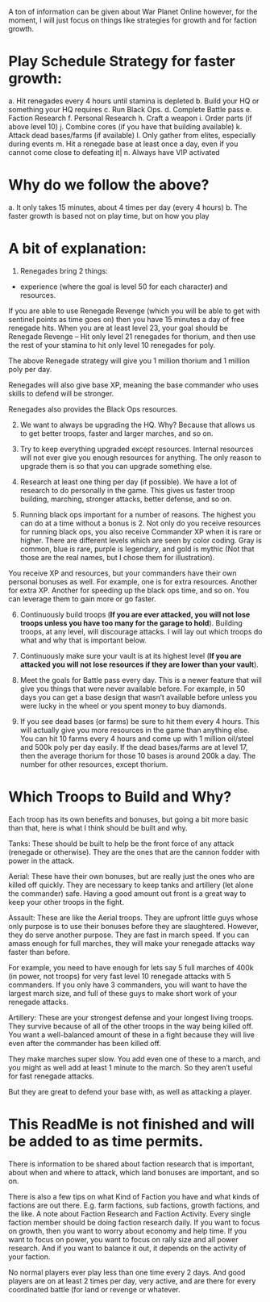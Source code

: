 A ton of information can be given about War Planet Online however, for the moment, I will just focus on things like strategies for growth and for faction growth. 

# Play Schedule Strategy for faster growth:

a. Hit renegades every 4 hours until stamina is depleted
b. Build your HQ or something your HQ requires
c. Run Black Ops.
d. Complete Battle pass
e. Faction Research
f. Personal Research
h. Craft a weapon
i. Order parts (if above level 10)
j. Combine cores (if you have that building available)
k. Attack dead bases/farms (if available)
l. Only gather from elites, especially during events
m. Hit a renegade base at least once a day, even if you cannot come close to defeating it|
n. Always have VIP activated 


# Why do we follow the above?

a. It only takes 15 minutes, about 4 times per day (every 4 hours)
b. The faster growth is based not on play time, but on how you play

# A bit of explanation:

1. Renegades bring 2 things: 
- experience (where the goal is level 50 for each character) and resources. 

If you are able to use Renegade Revenge (which you will be able to get with sentinel points as time goes on) then you have 15 minutes a day of free renegade hits. When you are at least level 23, your goal should be Renegade Revenge – Hit only level 21 renegades for thorium, and then use the rest of your stamina to hit only level 10 renegades for poly. 

The above Renegade strategy will give you 1 million thorium and 1 million poly per day.

Renegades will also give base XP, meaning the base commander who uses skills to defend will be stronger. 

Renegades also provides the Black Ops resources. 

2. We want to always be upgrading the HQ. Why? Because that allows us to get better troops, faster and larger marches, and so on.  

3. Try to keep everything upgraded except resources. Internal resources will not ever give you enough resources for anything. The only reason to upgrade them is so that you can upgrade something else. 

4. Research at least one thing per day (if possible). We have a lot of research to do personally in the game. This gives us faster troop building, marching, stronger attacks, better defense, and so on. 

5. Running black ops important for a number of reasons. The highest you can do at a time without a bonus is 2.  Not only do you receive resources for running black ops, you also receive Commander XP when it is rare or higher. There are different levels which are seen by color coding. Gray is common, blue is rare, purple is legendary, and gold is mythic (Not that those are the real names, but I chose them for illustration). 

You receive XP and resources, but your commanders have their own personal bonuses as well. For example, one is for extra resources. Another for extra XP. Another for speeding up the black ops time, and so on. You can leverage them to gain more or go faster. 

6. Continuously build troops (**If you are ever attacked, you will not lose troops unless you have too many for the garage to hold**).
Building troops, at any level, will discourage attacks. I will lay out which troops do what and why that is important below.


7. Continuously make sure your vault is at its highest level (**If you are attacked you will not lose resources if they are lower than your vault**).

8. Meet the goals for Battle pass every day. This is a newer feature that will give you things that were never available before. For example, in 50 days you can get a base design that wasn’t available before unless you were lucky in the wheel or you spent money to buy diamonds. 

9. If you see dead bases (or farms) be sure to hit them every 4 hours. This will actually give you more resources in the game than anything else. You can hit 10 farms every 4 hours and come up with 1 million oil/steel and 500k poly per day easily. If the dead bases/farms are at level 17, then the average thorium for those 10 bases is around 200k a day. The number for other resources, except thorium. 

# Which Troops to Build and Why?

Each troop has its own benefits and bonuses, but going a bit more basic than that, here is what I think should be built and why. 

Tanks:
These should be built to help be the front force of any attack (renegade or otherwise). They are the ones that are the cannon fodder with power in the attack. 

Aerial:
These have their own bonuses, but are really just the ones who are killed off quickly. They are necessary to keep tanks and artillery (let alone the commander) safe. Having a good amount out front is a great way to keep your other troops in the fight. 

Assault: 
These are like the Aerial troops. They are upfront little guys whose only purpose is to use their bonuses before they are slaughtered. 
However, they do serve another purpose. They are fast in march speed. If you can amass enough for full marches, they will make your renegade attacks way faster than before. 

For example, you need to have enough for lets say 5 full marches of 400k (in power, not troops) for very fast level 10 renegade attacks with 5 commanders. If you only have 3 commanders, you will want to have the largest march size, and full of these guys to make short work of your renegade attacks. 

Artillery:
These are your strongest defense and your longest living troops. They survive because of all of the other troops in the way being killed off. You want a well-balanced amount of these in a fight because they will live even after the commander has been killed off. 

They make marches super slow. You add even one of these to a march, and you might as well add at least 1 minute to the march. So they aren’t useful for fast renegade attacks. 

But they are great to defend your base with, as well as attacking a player. 

# This ReadMe is not finished and will be added to as time permits. 

There is information to be shared about faction research that is important, about when and where to attack, which land bonuses are important, and so on. 

There is also a few tips on what Kind of Faction you have and what kinds of factions are out there. E.g. farm factions, sub factions, growth factions, and the like. 
A note about Faction Research and Faction Activity. 
Every single faction member should be doing faction research daily. If you want to focus on growth, then you want to worry about economy and help time. If you want to focus on power, you want to focus on rally size and all power research. And if you want to balance it out, it depends on the activity of your faction. 

No normal players ever play less than one time every 2 days. And good players are on at least 2 times per day, very active, and are there for every coordinated battle (for land or revenge or whatever. 
